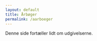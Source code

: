```yaml
---
layout: default
title: Årbøger
permalink: /aarboeger
---
```


Denne side fortæller lidt om udgivelserne.